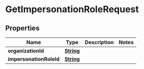 

# GetImpersonationRoleRequest


## Properties

| Name | Type | Description | Notes |
|------------ | ------------- | ------------- | -------------|
|**organizationId** | [**String**](String.md) |  |  |
|**impersonationRoleId** | [**String**](String.md) |  |  |



